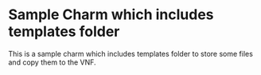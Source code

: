 # Sample Charm which includes templates folder

This is a sample charm which includes templates folder to store some files and copy them to the VNF.
